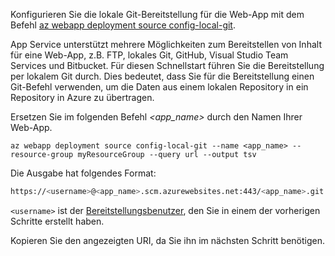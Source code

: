 Konfigurieren Sie die lokale Git-Bereitstellung für die Web-App mit dem Befehl [az webapp deployment source config-local-git](/cli/azure/webapp/deployment/source#config-local-git).

App Service unterstützt mehrere Möglichkeiten zum Bereitstellen von Inhalt für eine Web-App, z.B. FTP, lokales Git, GitHub, Visual Studio Team Services und Bitbucket. Für diesen Schnellstart führen Sie die Bereitstellung per lokalem Git durch. Dies bedeutet, dass Sie für die Bereitstellung einen Git-Befehl verwenden, um die Daten aus einem lokalen Repository in ein Repository in Azure zu übertragen. 

Ersetzen Sie im folgenden Befehl *\<app_name>* durch den Namen Ihrer Web-App.

```azurecli-interactive
az webapp deployment source config-local-git --name <app_name> --resource-group myResourceGroup --query url --output tsv
```

Die Ausgabe hat folgendes Format:

```bash
https://<username>@<app_name>.scm.azurewebsites.net:443/<app_name>.git
```

`<username>` ist der [Bereitstellungsbenutzer](#configure-a-deployment-user), den Sie in einem der vorherigen Schritte erstellt haben.

Kopieren Sie den angezeigten URI, da Sie ihn im nächsten Schritt benötigen.

